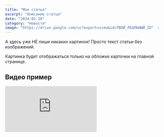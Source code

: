 ```yaml
---
title: "Моя статья"
excerpt: "Описание статьи"
date: "2024-01-20"
category: "Новости"
image: "https://drive.google.com/uc?export=view&id=ТВОЙ_РЕАЛЬНЫЙ_ID"  # ← ТОЛЬКО ЗДЕСЬ
---
```


А здесь уже НЕ пиши никаких картинок!
Просто текст статьи без изображений.

Картинка будет отображаться только на обложке карточки на главной странице.

## Видео пример
<div class="video-container">
    <iframe 
        src="https://drive.google.com/file/d/1B8Eol3OWbF4s1QV4k4s3IbqsTfwBPBon/preview" 
        frameborder="0" 
        allowfullscreen
        scrolling="no">
    </iframe>
</div>


















